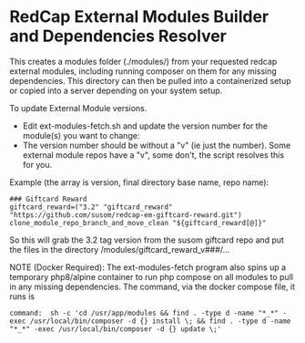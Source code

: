 # RedCap External Modules Builder and Dependencies Resolver

This creates a modules folder (./modules/) from your requested redcap external modules, including running composer on them for any missing dependencies.  This directory can then be pulled into a containerized setup or copied into a server depending on your system setup.

To update External Module versions.
- Edit ext-modules-fetch.sh and update the version number for the module(s) you want to change:
- The version number should be without a "v" (ie just the number).  Some external module repos have a "v", some don't, the script resolves this for you.

Example (the array is version, final directory base name, repo name):
```
### Giftcard Reward
giftcard_reward=("3.2" "giftcard_reward" "https://github.com/susom/redcap-em-giftcard-reward.git")
clone_module_repo_branch_and_move_clean "${giftcard_reward[@]}"
```

So this will grab the 3.2 tag version from the susom giftcard repo and put the files in the directory /modules/giftcard_reward_v###/...


NOTE (Docker Required):  The ext-modules-fetch program also spins up a temporary php8/alpine container to run php compose on all modules to pull in any missing dependencies.  The command, via the docker compose file, it runs is 
```
command:  sh -c 'cd /usr/app/modules && find . -type d -name "*_*" -exec /usr/local/bin/composer -d {} install \; && find . -type d -name "*_*" -exec /usr/local/bin/composer -d {} update \;'

```


